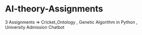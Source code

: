 # AI-theory-Assignments
3 Assignments => Cricket_Ontology , Genetic Algorithm in Python , University Admission Chatbot
